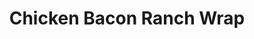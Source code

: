 ---
title: "Chicken Bacon Ranch Wrap"
price: "$12.00"
category: "Classic-Wraps"
img: ""
desc: "Grilled chicken, melted cheese, bacon, lettuce, tomato and ranch dressing"
---